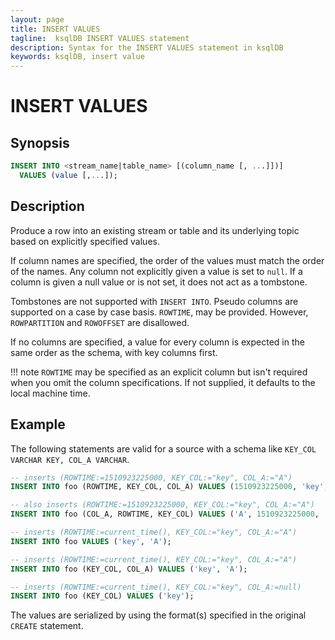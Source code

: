 ```yaml
---
layout: page
title: INSERT VALUES
tagline:  ksqlDB INSERT VALUES statement
description: Syntax for the INSERT VALUES statement in ksqlDB
keywords: ksqlDB, insert value
---
```


INSERT VALUES
=============

Synopsis
--------

```sql
INSERT INTO <stream_name|table_name> [(column_name [, ...]])]
  VALUES (value [,...]);
```

Description
-----------

Produce a row into an existing stream or table and its underlying topic
based on explicitly specified values.

If column names are specified, the order of the values must match the
order of the names. Any column not explicitly given a value is set to `null`.
If a column is given a null value or is not set, it does not act as a tombstone. 

Tombstones are not supported with `INSERT INTO`.
Pseudo columns are supported on a case by case basis. `ROWTIME`, may be provided.
However, `ROWPARTITION` and `ROWOFFSET` are disallowed.

If no columns are specified, a value for every column is expected in the same
order as the schema, with key columns first.

!!! note
	`ROWTIME` may be specified as an explicit column but isn't required
   when you omit the column specifications. If not supplied, it defaults
   to the local machine time.

Example
-------

The following statements are valid for a source with a schema like
`KEY_COL VARCHAR KEY, COL_A VARCHAR`.

```sql
-- inserts (ROWTIME:=1510923225000, KEY_COL:="key", COL_A:="A")
INSERT INTO foo (ROWTIME, KEY_COL, COL_A) VALUES (1510923225000, 'key', 'A');

-- also inserts (ROWTIME:=1510923225000, KEY_COL:="key", COL_A:="A")
INSERT INTO foo (COL_A, ROWTIME, KEY_COL) VALUES ('A', 1510923225000, 'key');

-- inserts (ROWTIME:=current_time(), KEY_COL:="key", COL_A:="A")
INSERT INTO foo VALUES ('key', 'A');

-- inserts (ROWTIME:=current_time(), KEY_COL:="key", COL_A:="A")
INSERT INTO foo (KEY_COL, COL_A) VALUES ('key', 'A');

-- inserts (ROWTIME:=current_time(), KEY_COL:="key", COL_A:=null)
INSERT INTO foo (KEY_COL) VALUES ('key');
```

The values are serialized by using the format(s) specified in the original
`CREATE` statement.

